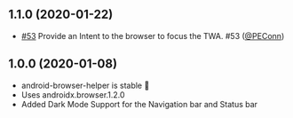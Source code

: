 ## 1.1.0 (2020-01-22)

* [#53](https://github.com/GoogleChrome/android-browser-helper/pull/53) Provide an Intent to the 
  browser to focus the TWA. #53 ([@PEConn](https://github.com/PEConn))
  
## 1.0.0 (2020-01-08)

* android-browser-helper is stable :rocket:
* Uses androidx.browser.1.2.0
* Added Dark Mode Support for the Navigation bar and Status bar